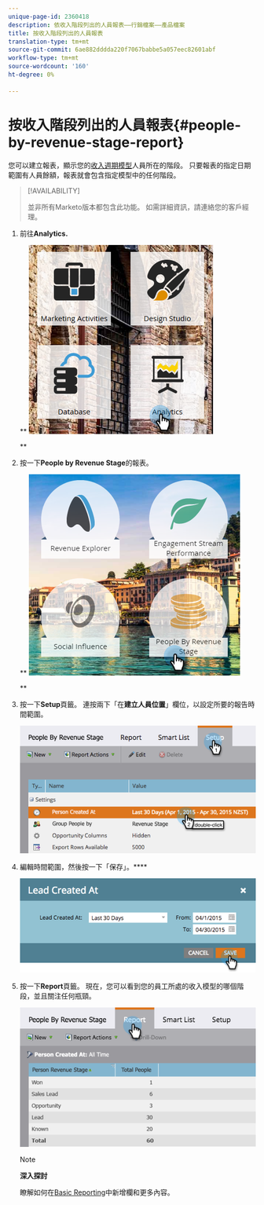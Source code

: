 ```yaml
---
unique-page-id: 2360418
description: 依收入階段列出的人員報表——行銷檔案——產品檔案
title: 按收入階段列出的人員報表
translation-type: tm+mt
source-git-commit: 6ae882dddda220f7067babbe5a057eec82601abf
workflow-type: tm+mt
source-wordcount: '160'
ht-degree: 0%

---
```



# 按收入階段列出的人員報表{#people-by-revenue-stage-report}

您可以建立報表，顯示您的[收入週期模型](https://docs.marketo.com/display/docs/revenue+cycle+models)人員所在的階段。 只要報表的指定日期範圍有人員餘額，報表就會包含指定模型中的任何階段。

>[!AVAILABILITY]
>
>
>並非所有Marketo版本都包含此功能。 如需詳細資訊，請連絡您的客戶經理。

1. 前往&#x200B;**Analytics.**

   ** ![](assets/image2017-3-27-15-3a43-3a55.png)

   **

1. 按一下&#x200B;**People by Revenue Stage**&#x200B;的報表。

   ** ![](assets/image2017-3-27-15-3a46-3a27.png)

   **

1. 按一下&#x200B;**Setup**&#x200B;頁籤。 連按兩下「在&#x200B;**建立人員位置**」欄位，以設定所要的報告時間範圍。

   ![](assets/image2017-3-28-8-3a6-3a23.png)

1. 編輯時間範圍，然後按一下「保存」。****

   ![](assets/image2015-4-29-12-3a11-3a31.png)

1. 按一下&#x200B;**Report**&#x200B;頁籤。 現在，您可以看到您的員工所處的收入模型的哪個階段，並且關注任何瓶頸。

   ![](assets/image2017-3-28-8-3a6-3a48.png)

   >[!NOTE]
   >
   >**深入探討**
   >
   >
   >瞭解如何在[Basic Reporting](https://docs.marketo.com/display/docs/basic+reporting)中新增欄和更多內容。

